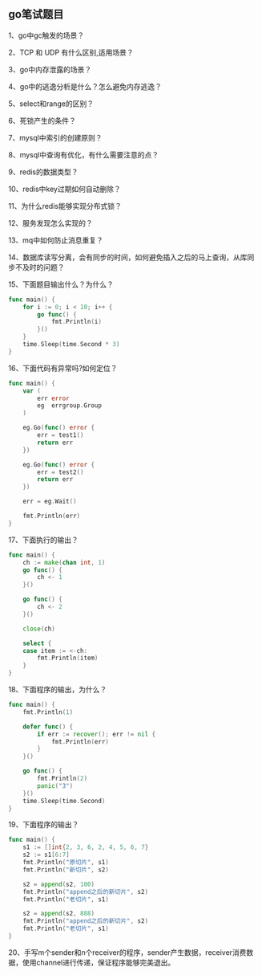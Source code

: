 ## go笔试题目

1、go中gc触发的场景？  

2、TCP 和 UDP 有什么区别,适用场景？  

3、go中内存泄露的场景？  

4、go中的逃逸分析是什么？怎么避免内存逃逸？     

5、select和range的区别？  

6、死锁产生的条件？  

7、mysql中索引的创建原则？  

8、mysql中查询有优化，有什么需要注意的点？ 

9、redis的数据类型？  

10、redis中key过期如何自动删除？  

11、为什么redis能够实现分布式锁？  

12、服务发现怎么实现的？  

13、mq中如何防止消息重复？  

14、数据库读写分离，会有同步的时间，如何避免插入之后的马上查询，从库同步不及时的问题？  

15、下面题目输出什么？为什么？  

```go
func main() {
	for i := 0; i < 10; i++ {
		go func() {
			fmt.Println(i)
		}()
	}
	time.Sleep(time.Second * 3)
}
```

16、下面代码有异常吗?如何定位？  

```go
func main() {
	var (
		err error
		eg  errgroup.Group
	)

	eg.Go(func() error {
		err = test1()
		return err
	})

	eg.Go(func() error {
		err = test2()
		return err
	})

	err = eg.Wait()

	fmt.Println(err)
}
```



17、下面执行的输出？

```go
func main() {
	ch := make(chan int, 1)
	go func() {
		ch <- 1
	}()

	go func() {
		ch <- 2
	}()

	close(ch)

	select {
	case item := <-ch:
		fmt.Println(item)
	}
}
```

18、下面程序的输出，为什么？  

```go
func main() {
	fmt.Println(1)

	defer func() {
		if err := recover(); err != nil {
			fmt.Println(err)
		}
	}()

	go func() {
		fmt.Println(2)
		panic("3")
	}()
	time.Sleep(time.Second)
}
```

19、下面程序的输出？  

```go
func main() {
	s1 := []int{2, 3, 6, 2, 4, 5, 6, 7}
	s2 := s1[6:7]
	fmt.Println("原切片", s1)
	fmt.Println("新切片", s2)

	s2 = append(s2, 100)
	fmt.Println("append之后的新切片", s2)
	fmt.Println("老切片", s1)

	s2 = append(s2, 888)
	fmt.Println("append之后的新切片", s2)
	fmt.Println("老切片", s1)
}
```

20、手写m个sender和n个receiver的程序，sender产生数据，receiver消费数据，使用channel进行传递，保证程序能够完美退出。  
